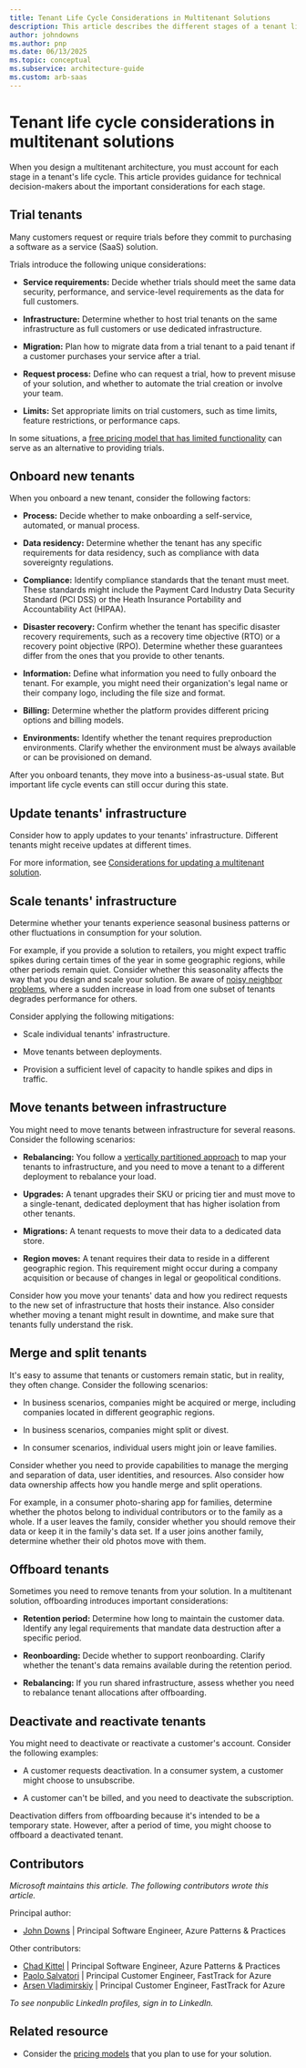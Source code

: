 ```yaml
---
title: Tenant Life Cycle Considerations in Multitenant Solutions
description: This article describes the different stages of a tenant life cycle and considerations for each stage, such as scaling and updates.
author: johndowns
ms.author: pnp
ms.date: 06/13/2025
ms.topic: conceptual
ms.subservice: architecture-guide
ms.custom: arb-saas
---
```


# Tenant life cycle considerations in multitenant solutions

When you design a multitenant architecture, you must account for each stage in a tenant's life cycle. This article provides guidance for technical decision-makers about the important considerations for each stage.

## Trial tenants

Many customers request or require trials before they commit to purchasing a software as a service (SaaS) solution.

Trials introduce the following unique considerations:

- **Service requirements:** Decide whether trials should meet the same data security, performance, and service-level requirements as the data for full customers.

- **Infrastructure:** Determine whether to host trial tenants on the same infrastructure as full customers or use dedicated infrastructure.
- **Migration:** Plan how to migrate data from a trial tenant to a paid tenant if a customer purchases your service after a trial.
- **Request process:** Define who can request a trial, how to prevent misuse of your solution, and whether to automate the trial creation or involve your team.
- **Limits:** Set appropriate limits on trial customers, such as time limits, feature restrictions, or performance caps.

In some situations, a [free pricing model that has limited functionality](pricing-models.md#freemium-pricing) can serve as an alternative to providing trials.

## Onboard new tenants

When you onboard a new tenant, consider the following factors:

- **Process:** Decide whether to make onboarding a self-service, automated, or manual process.

- **Data residency:** Determine whether the tenant has any specific requirements for data residency, such as compliance with data sovereignty regulations.
- **Compliance:** Identify compliance standards that the tenant must meet. These standards might include the Payment Card Industry Data Security Standard (PCI DSS) or the Heath Insurance Portability and Accountability Act (HIPAA).
- **Disaster recovery:** Confirm whether the tenant has specific disaster recovery requirements, such as a recovery time objective (RTO) or a recovery point objective (RPO). Determine whether these guarantees differ from the ones that you provide to other tenants.
- **Information:** Define what information you need to fully onboard the tenant. For example, you might need their organization's legal name or their company logo, including the file size and format.
- **Billing:** Determine whether the platform provides different pricing options and billing models.
- **Environments:** Identify whether the tenant requires preproduction environments. Clarify whether the environment must be always available or can be provisioned on demand.

After you onboard tenants, they move into a business-as-usual state. But important life cycle events can still occur during this state.

## Update tenants' infrastructure

Consider how to apply updates to your tenants' infrastructure. Different tenants might receive updates at different times.

For more information, see [Considerations for updating a multitenant solution](updates.md).

## Scale tenants' infrastructure

Determine whether your tenants experience seasonal business patterns or other fluctuations in consumption for your solution.

For example, if you provide a solution to retailers, you might expect traffic spikes during certain times of the year in some geographic regions, while other periods remain quiet. Consider whether this seasonality affects the way that you design and scale your solution. Be aware of [noisy neighbor problems](../../../antipatterns/noisy-neighbor/noisy-neighbor.yml), where a sudden increase in load from one subset of tenants degrades performance for others.

Consider applying the following mitigations:

- Scale individual tenants' infrastructure.

- Move tenants between deployments.
- Provision a sufficient level of capacity to handle spikes and dips in traffic.

## Move tenants between infrastructure

You might need to move tenants between infrastructure for several reasons. Consider the following scenarios:

- **Rebalancing:** You follow a [vertically partitioned approach](tenancy-models.md#vertically-partitioned-deployments) to map your tenants to infrastructure, and you need to move a tenant to a different deployment to rebalance your load.

- **Upgrades:** A tenant upgrades their SKU or pricing tier and must move to a single-tenant, dedicated deployment that has higher isolation from other tenants.
- **Migrations:** A tenant requests to move their data to a dedicated data store.
- **Region moves:** A tenant requires their data to reside in a different geographic region. This requirement might occur during a company acquisition or because of changes in legal or geopolitical conditions.

Consider how you move your tenants' data and how you redirect requests to the new set of infrastructure that hosts their instance. Also consider whether moving a tenant might result in downtime, and make sure that tenants fully understand the risk.

## Merge and split tenants

It's easy to assume that tenants or customers remain static, but in reality, they often change. Consider the following scenarios:

- In business scenarios, companies might be acquired or merge, including companies located in different geographic regions.

- In business scenarios, companies might split or divest.
- In consumer scenarios, individual users might join or leave families.

Consider whether you need to provide capabilities to manage the merging and separation of data, user identities, and resources. Also consider how data ownership affects how you handle merge and split operations.

For example, in a consumer photo-sharing app for families, determine whether the photos belong to individual contributors or to the family as a whole. If a user leaves the family, consider whether you should remove their data or keep it in the family's data set. If a user joins another family, determine whether their old photos move with them.

## Offboard tenants

Sometimes you need to remove tenants from your solution. In a multitenant solution, offboarding introduces important considerations:

- **Retention period:** Determine how long to maintain the customer data. Identify any legal requirements that mandate data destruction after a specific period.

- **Reonboarding:** Decide whether to support reonboarding. Clarify whether the tenant's data remains available during the retention period.
- **Rebalancing:** If you run shared infrastructure, assess whether you need to rebalance tenant allocations after offboarding.

## Deactivate and reactivate tenants

You might need to deactivate or reactivate a customer's account. Consider the following examples:

- A customer requests deactivation. In a consumer system, a customer might choose to unsubscribe.

- A customer can't be billed, and you need to deactivate the subscription.

Deactivation differs from offboarding because it's intended to be a temporary state. However, after a period of time, you might choose to offboard a deactivated tenant.

## Contributors

*Microsoft maintains this article. The following contributors wrote this article.*

Principal author:

- [John Downs](https://www.linkedin.com/in/john-downs/) | Principal Software Engineer, Azure Patterns & Practices

Other contributors:

- [Chad Kittel](https://www.linkedin.com/in/chadkittel/) | Principal Software Engineer, Azure Patterns & Practices
- [Paolo Salvatori](https://linkedin.com/in/paolo-salvatori/) | Principal Customer Engineer, FastTrack for Azure
- [Arsen Vladimirskiy](https://linkedin.com/in/arsenv/) | Principal Customer Engineer, FastTrack for Azure

*To see nonpublic LinkedIn profiles, sign in to LinkedIn.*

## Related resource

- Consider the [pricing models](pricing-models.md) that you plan to use for your solution.
